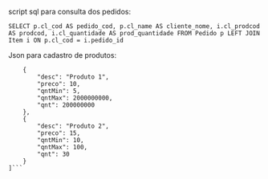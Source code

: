 script sql para consulta dos pedidos:

```SELECT p.cl_cod AS pedido_cod, p.cl_name AS cliente_nome, i.cl_prodcod AS prodcod, i.cl_quantidade AS prod_quantidade FROM Pedido p LEFT JOIN Item i ON p.cl_cod = i.pedido_id```

Json para cadastro de produtos:
```[
    {
        "desc": "Produto 1",
        "preco": 10,
        "qntMin": 5,
        "qntMax": 2000000000,
        "qnt": 200000000
    },
    {
        "desc": "Produto 2",
        "preco": 15,
        "qntMin": 10,
        "qntMax": 100,
        "qnt": 30
    }
]```
